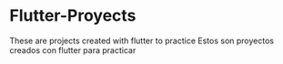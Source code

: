 # Flutter-Proyects
These are projects created with flutter to practice
Estos son proyectos creados con flutter para practicar

